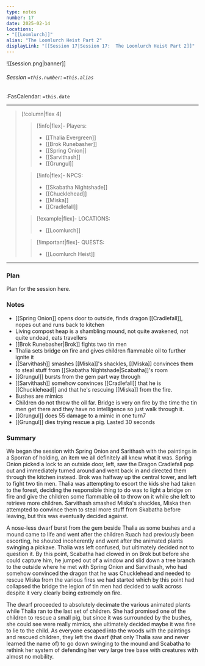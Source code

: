 ```yaml
---
type: notes
number: 17
date: 2025-02-14
locations:
- "[[Loomlurch]]"
alias: "The Loomlurch Heist Part 2"
displayLink: "[[Session 17|Session 17:  The Loomlurch Heist Part 2]]"
---
```


![[session.png|banner]]
###### Session `=this.number`: `=this.alias`
<span class="sub2">:FasCalendar: `=this.date` </span>
___

> [!column|flex 4]
> 
>> [!info|flex]- Players:
>> - [[Thalia Evergreen]]
>> - [[Brok Runebasher]]
>> - [[Spring Onion]]
>> - [[Sarvithash]]
>> - [[Grungul]]
> 
>> [!info|flex]- NPCS:
>> - [[Skabatha Nightshade]]
>> - [[Chucklehead]]
>> - [[Miska]]
>> - [[Cradlefall]]
>
>> [!example|flex]- LOCATIONS:
>> - [[Loomlurch]]
>
>> [!important|flex]- QUESTS:
>> - [[Loomlurch Heist]]

---

### Plan
Plan for the session here.

### Notes
- [[Spring Onion]] opens door to outside, finds dragon [[Cradlefall]], nopes out and runs back to kitchen
- Living compost heap is a shambling mound, not quite awakened, not quite undead, eats travellers
- [[Brok Runebasher|Brok]] fights two tin men
- Thalia sets bridge on fire and gives children flammable oil to further ignite it
- [[Sarvithash]] smashes [[Miska]]'s shackles, [[Miska]] convinces them to steal stuff from [[Skabatha Nightshade|Scabatha]]'s room
- [[Grungul]] bursts from the gem part way through
- [[Sarvithash]] somehow convinces [[Cradlefall]] that he is [[Chucklehead]] and that he's rescuing [[Miska]] from the fire.
- Bushes are mimics
- Children do not throw the oil far. Bridge is very on fire by the time the tin men get there and they have no intelligence so just walk through it.
- [[Grungul]] does 55 damage to a mimic in one turn7
- [[Grungul]] dies trying rescue a pig. Lasted 30 seconds

### Summary
We began the session with Spring Onion and Sarithash with the paintings in a Sporran of holding, an item we all definitely all knew what it was. Spring Onion picked a lock to an outside door, left, saw the Dragon Cradlefall pop out and immediately turned around and went back in and directed them through the kitchen instead. Brok was halfway up the central tower, and left to fight two tin men. Thalia was attempting to escort the kids she had taken to the forest, deciding the responsible thing to do was to light a bridge on fire and give the children some flammable oil to throw on it while she left to retrieve more children. Sarvithash smashed Miska's shackles, Miska then attempted to convince them to steal more stuff from Skabatha before leaving, but this was eventually decided against. 

A nose-less dwarf burst from the gem beside Thalia as some bushes and a mound came to life and went after the children Ruach had previously been escorting, he shouted incoherently and went after the animated plants swinging a pickaxe. Thalia was left confused, but ultimately decided not to question it. By this point, Scabatha had clowed in on Brok but before she could capture him, he jumped out of a window and slid down a tree branch to the outside where he met with Spring Onion and Sarvithash, who had somehow convinced the dragon that he was Chucklehead and needed to rescue Miska from the various fires we had started which by this point had collapsed the bridge the legion of tin men had decided to walk across despite it very clearly being extremely on fire.

The dwarf proceeded to absolutely decimate the various animated plants while Thalia ran to the last set of children. She had promised one of the children to rescue a small pig, but since it was surrounded by the bushes, she could see were really mimics, she ultimately decided maybe it was fine to lie to the child. As everyone escaped into the woods with the paintings and rescued children, they left the dwarf (that only Thalia saw and never learned the name of) to go down swinging to the mound and Scabatha to rethink her system of defending her very large tree base with creatures with almost no mobility.


